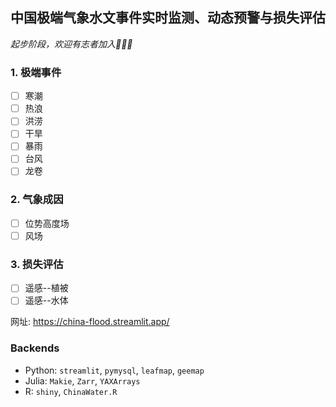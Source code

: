 <!--
🙋‍♀️ A short introduction - what is your organization all about?
🌈 Contribution guidelines - how can the community get involved?
👩‍💻 Useful resources - where can the community find your docs? Is there anything else the community should know?
🍿 Fun facts - what does your team eat for breakfast?
🧙 Remember, you can do mighty things with the power of [Markdown](https://docs.github.com/github/writing-on-github/getting-started-with-writing-and-formatting-on-github/basic-writing-and-formatting-syntax)
-->

## 中国极端气象水文事件实时监测、动态预警与损失评估

_起步阶段，欢迎有志者加入🙋‍♀️👋_

### 1. 极端事件
- [ ] 寒潮
- [ ] 热浪
- [ ] 洪涝
- [ ] 干旱
- [ ] 暴雨
- [ ] 台风
- [ ] 龙卷

### 2. 气象成因

- [ ] 位势高度场
- [ ] 风场

### 3. 损失评估
- [ ] 遥感--植被
- [ ] 遥感--水体

网址: <https://china-flood.streamlit.app/>

### Backends
- Python: `streamlit`, `pymysql`, `leafmap`, `geemap`
- Julia: `Makie`, `Zarr`, `YAXArrays`
- R: `shiny`, `ChinaWater.R`
